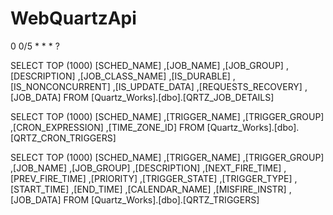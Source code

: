 # WebQuartzApi

0 0/5 * * * ?


SELECT TOP (1000) [SCHED_NAME]
      ,[JOB_NAME]
      ,[JOB_GROUP]
      ,[DESCRIPTION]
      ,[JOB_CLASS_NAME]
      ,[IS_DURABLE]
      ,[IS_NONCONCURRENT]
      ,[IS_UPDATE_DATA]
      ,[REQUESTS_RECOVERY]
      ,[JOB_DATA]
   FROM [Quartz_Works].[dbo].[QRTZ_JOB_DETAILS]

SELECT TOP (1000) [SCHED_NAME]
      ,[TRIGGER_NAME]
      ,[TRIGGER_GROUP]
      ,[CRON_EXPRESSION]
      ,[TIME_ZONE_ID]
  FROM [Quartz_Works].[dbo].[QRTZ_CRON_TRIGGERS]

SELECT TOP (1000) [SCHED_NAME]
      ,[TRIGGER_NAME]
      ,[TRIGGER_GROUP]
      ,[JOB_NAME]
      ,[JOB_GROUP]
      ,[DESCRIPTION]
      ,[NEXT_FIRE_TIME]
      ,[PREV_FIRE_TIME]
      ,[PRIORITY]
      ,[TRIGGER_STATE]
      ,[TRIGGER_TYPE]
      ,[START_TIME]
      ,[END_TIME]
      ,[CALENDAR_NAME]
      ,[MISFIRE_INSTR]
      ,[JOB_DATA]
  FROM [Quartz_Works].[dbo].[QRTZ_TRIGGERS]
